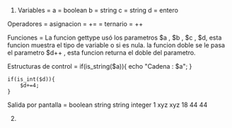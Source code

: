 1) Variables = 
    a = boolean
    b = string
    c = string
    d = entero

  Operadores =
    asignacion =
        +=
        =
    ternario =
        ++

  Funciones = 
    La funcion gettype usó los parametros $a , $b , $c , $d, esta funcion muestra el tipo de variable o si es nula.
    la funcion doble se le pasa el parametro $d++ , esta funcion returna el doble del parametro.

  Estructuras de control =
    if(is_string($a)){
        echo "Cadena : $a";
    }

    if(is_int($d)){
        $d+=4;
    }

  Salida por pantalla =
    boolean 
    string
    string
    integer
    1
    xyz
    xyz
    18
    44
    44
  

  2) 


